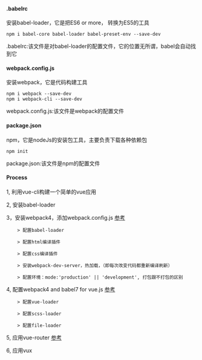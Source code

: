 #### .babelrc
安装babel-loader，它是把ES6 or more， 转换为ES5的工具
```
npm i babel-core babel-loader babel-preset-env --save-dev
```
.babelrc:该文件是对babel-loader的配置文件，它的位置无所谓，babel会自动找到它

#### webpack.config.js
安装webpack，它是代码构建工具
```
npm i webpack --save-dev
npm i webpack-cli --save-dev
```
webpack.config.js:该文件是webpack的配置文件

#### package.json
npm，它是nodeJs的安装包工具，主要负责下载各种依赖包
```
npm init
```
package.json:该文件是npm的配置文件



#### Process 
1, 利用vue-cli构建一个简单的vue应用

2, 安装babel-loader

3，安装webpack4，添加webpack.config.js [参考](https://www.valentinog.com/blog/webpack-4-tutorial/)
```
    > 配置babel-loader

    > 配置html编译插件

    > 配置css编译插件

    > 安装webpack-dev-server，热加载，（即每次改变代码都重新编译刷新）

    > 配置环境：mode:'production' || 'development', 打包跟不打包的区别
```

4, 配置webpack4 and babel7 for vue.js [参考](https://markus.oberlehner.net/blog/setting-up-a-vue-project-with-webpack-4-and-babel-7/)
```
    > 配置vue-loader
    
    > 配置scss-loader
    
    > 配置file-loader
```
5, 应用vue-router [参考](https://scotch.io/tutorials/getting-started-with-vue-router)

6, 应用vux